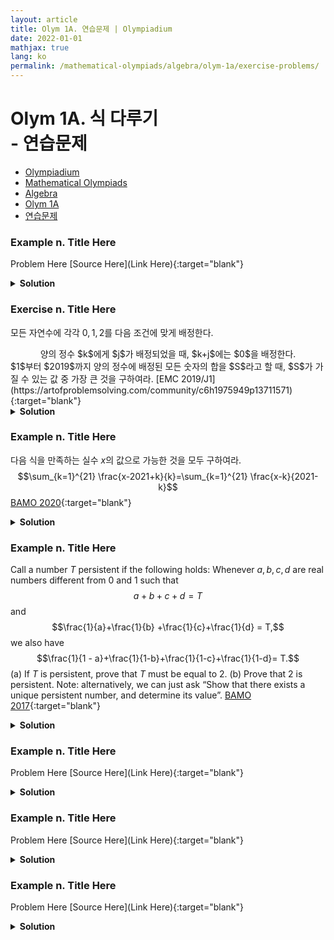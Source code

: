 ```yaml
---
layout: article
title: Olym 1A. 연습문제 | Olympiadium
date: 2022-01-01
mathjax: true
lang: ko
permalink: /mathematical-olympiads/algebra/olym-1a/exercise-problems/
---
```

# Olym 1A. 식 다루기 <br> <ssup> - 연습문제</ssup>

<ul class="breadcrumb">
	<li><a href="{{ site.url }}">Olympiadium</a></li> 
	<li><a href="{{ site.url }}mathematical-olympiads/">Mathematical Olympiads</a></li> 
	<li><a href="{{ site.url }}mathematical-olympiads/algebra/">Algebra</a></li> 
	<li><a href="{{ site.url }}mathematical-olympiads/algebra/olym-1a/">Olym 1A</a></li> 
	<li><a href="{{ site.url }}mathematical-olympiads/algebra/olym-1a/exercise-problems/">연습문제</a></li>
</ul>

### Example n. Title Here
<skyblueboard> Problem Here </skyblueboard>
[Source Here](Link Here){:target="blank"}
<pinkborder><details>
<summary><b>Solution</b></summary>
Solution Here. 
</details></pinkborder>

### Exercise n. Title Here
<skyblueboard> 모든 자연수에 각각 $0, 1, 2$를 다음 조건에 맞게 배정한다. 
  <center><ssbr/> 양의 정수 $k$에게 $j$가 배정되었을 때, $k+j$에는 $0$을 배정한다. <ssbr/></center>
$1$부터 $2019$까지 양의 정수에 배정된 모든 숫자의 합을 $S$라고 할 때, $S$가 가질 수 있는 값 중 가장 큰 것을 구하여라. </skyblueboard>
[EMC 2019/J1](https://artofproblemsolving.com/community/c6h1975949p13711571){:target="blank"}
<pinkborder><details>
<summary><b>Solution</b></summary>
Solution Here. 
</details></pinkborder>

### Example n. Title Here
<skyblueboard> 다음 식을 만족하는 실수 $x$의 값으로 가능한 것을 모두 구하여라. $$\sum_{k=1}^{21} \frac{x-2021+k}{k}=\sum_{k=1}^{21} \frac{x-k}{2021-k}$$</skyblueboard>
[BAMO 2020](https://artofproblemsolving.com/community/c291h2017357){:target="blank"}
<pinkborder><details>
<summary><b>Solution</b></summary>
$x=2021$을 대입하면 식이 성립함을 쉽게 알 수 있고, 주어진 식은 $x$에 대한 1차 방정식이므로 $x$의 값은 $2021$로 유일하다.
</details></pinkborder>

### Example n. Title Here
<skyblueboard> Call a number $T$ persistent if the following holds: Whenever $a,b,c,d$ are real numbers different from $0$ and $1$ such that
$$a+b+c+d = T$$and
$$\frac{1}{a}+\frac{1}{b} +\frac{1}{c}+\frac{1}{d} = T,$$we also have
$$\frac{1}{1 - a}+\frac{1}{1-b}+\frac{1}{1-c}+\frac{1}{1-d}= T.$$(a) If $T$ is persistent, prove that $T$ must be equal to $2$.
(b) Prove that $2$ is persistent.
Note: alternatively, we can just ask “Show that there exists a unique persistent number, and determine its value”. </skyblueboard>
[BAMO 2017](https://artofproblemsolving.com/community/c291h1481809){:target="blank"}
<pinkborder><details>
<summary><b>Solution</b></summary>
Solution Here. 
</details></pinkborder>

### Example n. Title Here
<skyblueboard> Problem Here </skyblueboard>
[Source Here](Link Here){:target="blank"}
<pinkborder><details>
<summary><b>Solution</b></summary>
Solution Here. 
</details></pinkborder>

### Example n. Title Here
<skyblueboard> Problem Here </skyblueboard>
[Source Here](Link Here){:target="blank"}
<pinkborder><details>
<summary><b>Solution</b></summary>
Solution Here. 
</details></pinkborder>

### Example n. Title Here
<skyblueboard> Problem Here </skyblueboard>
[Source Here](Link Here){:target="blank"}
<pinkborder><details>
<summary><b>Solution</b></summary>
Solution Here. 
</details></pinkborder>
